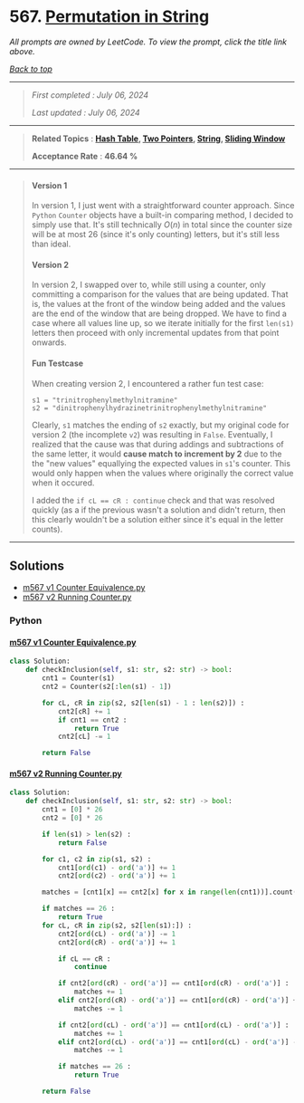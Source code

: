 # 567. [Permutation in String](<https://leetcode.com/problems/permutation-in-string>)

*All prompts are owned by LeetCode. To view the prompt, click the title link above.*

*[Back to top](<../README.md>)*

------

> *First completed : July 06, 2024*
>
> *Last updated : July 06, 2024*

------

> **Related Topics** : **[Hash Table](<by_topic/Hash Table.md>), [Two Pointers](<by_topic/Two Pointers.md>), [String](<by_topic/String.md>), [Sliding Window](<by_topic/Sliding Window.md>)**
>
> **Acceptance Rate** : **46.64 %**

------

> 
> #### Version 1
> 
> In version 1, I just went with a straightforward counter approach. 
> Since `Python` `Counter` objects have a built-in comparing method, 
> I decided to simply use that. It's still technically $O(n)$ in total 
> since the counter size will be at most 26 (since it's only counting) 
> letters, but it's still less than ideal.
> 
> #### Version 2
> 
> In version 2, I swapped over to, while still using a counter, only 
> committing a comparison for the values that are being updated. That is,
> the values at the front of the window being added and the values
> are the end of the window that are being dropped. We have to find a case 
> where all values line up, so we iterate initially for the first `len(s1)` 
> letters then proceed with only incremental updates from that point onwards.
> 
> 
> #### Fun Testcase
> 
> When creating version 2, I encountered a rather fun test case:
> ```
> s1 = "trinitrophenylmethylnitramine"
> s2 = "dinitrophenylhydrazinetrinitrophenylmethylnitramine"
> ```
> 
> Clearly, `s1` matches the ending of `s2` exactly, but my original 
> code for version 2 (the incomplete `v2`) was resulting in `False`. 
> Eventually, I realized that the cause was that during addings and 
> subtractions of the same letter, it would **cause match to increment by 2** 
> due to the the "new values" equallying the expected values in `s1`'s counter. 
> This would only happen when the values where originally the correct 
> value when it occured.
> 
> I added the `if cL == cR : continue` check and that was resolved quickly 
> (as a if the previous wasn't a solution and didn't return, then this clearly 
> wouldn't be a solution either since it's equal in the letter counts).

------

## Solutions

- [m567 v1 Counter Equivalence.py](<../my-submissions/m567 v1 Counter Equivalence.py>)
- [m567 v2 Running Counter.py](<../my-submissions/m567 v2 Running Counter.py>)
### Python
#### [m567 v1 Counter Equivalence.py](<../my-submissions/m567 v1 Counter Equivalence.py>)
```Python
class Solution:
    def checkInclusion(self, s1: str, s2: str) -> bool:
        cnt1 = Counter(s1)
        cnt2 = Counter(s2[:len(s1) - 1])

        for cL, cR in zip(s2, s2[len(s1) - 1 : len(s2)]) :
            cnt2[cR] += 1
            if cnt1 == cnt2 :
                return True
            cnt2[cL] -= 1

        return False
```

#### [m567 v2 Running Counter.py](<../my-submissions/m567 v2 Running Counter.py>)
```Python
class Solution:
    def checkInclusion(self, s1: str, s2: str) -> bool:
        cnt1 = [0] * 26
        cnt2 = [0] * 26

        if len(s1) > len(s2) :
            return False

        for c1, c2 in zip(s1, s2) :
            cnt1[ord(c1) - ord('a')] += 1
            cnt2[ord(c2) - ord('a')] += 1

        matches = [cnt1[x] == cnt2[x] for x in range(len(cnt1))].count(True)

        if matches == 26 :
            return True
        for cL, cR in zip(s2, s2[len(s1):]) :
            cnt2[ord(cL) - ord('a')] -= 1
            cnt2[ord(cR) - ord('a')] += 1

            if cL == cR :
                continue

            if cnt2[ord(cR) - ord('a')] == cnt1[ord(cR) - ord('a')] :
                matches += 1
            elif cnt2[ord(cR) - ord('a')] == cnt1[ord(cR) - ord('a')] + 1 :
                matches -= 1

            if cnt2[ord(cL) - ord('a')] == cnt1[ord(cL) - ord('a')] :
                matches += 1
            elif cnt2[ord(cL) - ord('a')] == cnt1[ord(cL) - ord('a')] - 1 :
                matches -= 1

            if matches == 26 :
                return True

        return False
```

